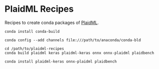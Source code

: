 # PlaidML Recipes
Recipes to create conda packages of [PlaidML](https://github.com/plaidml/plaidml).
```shell
conda install conda-build

conda config --add channels file:///path/to/anaconda/conda-bld

cd /path/to/plaidml-recipes
conda build plaidml keras plaidml-keras onnx onnx-plaidml plaidbench

conda install plaidml-keras onnx-plaidml plaidbench
```
